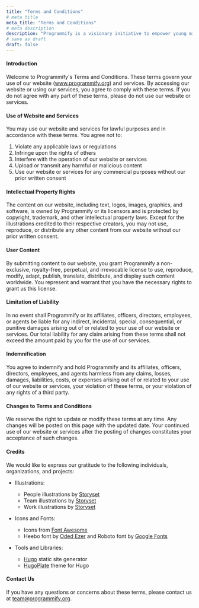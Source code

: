```yaml
---
title: "Terms and Conditions"
# meta title
meta_title: "Terms and Conditions"
# meta description
description: "Programmify is a visionary initiative to empower young minds through comprehensive IT education"
# save as draft
draft: false
---
```


#### Introduction
Welcome to Programmify's Terms and Conditions. These terms govern your use of our website (www.programmify.org) and services. By accessing our website or using our services, you agree to comply with these terms. If you do not agree with any part of these terms, please do not use our website or services.

#### Use of Website and Services
You may use our website and services for lawful purposes and in accordance with these terms. You agree not to:

1. Violate any applicable laws or regulations
2. Infringe upon the rights of others
3. Interfere with the operation of our website or services
4. Upload or transmit any harmful or malicious content
5. Use our website or services for any commercial purposes without our prior written consent

#### Intellectual Property Rights
The content on our website, including text, logos, images, graphics, and software, is owned by Programmify or its licensors and is protected by copyright, trademark, and other intellectual property laws. Except for the illustrations credited to their respective creators, you may not use, reproduce, or distribute any other content from our website without our prior written consent.

#### User Content
By submitting content to our website, you grant Programmify a non-exclusive, royalty-free, perpetual, and irrevocable license to use, reproduce, modify, adapt, publish, translate, distribute, and display such content worldwide. You represent and warrant that you have the necessary rights to grant us this license.

#### Limitation of Liability
In no event shall Programmify or its affiliates, officers, directors, employees, or agents be liable for any indirect, incidental, special, consequential, or punitive damages arising out of or related to your use of our website or services. Our total liability for any claim arising from these terms shall not exceed the amount paid by you for the use of our services.

#### Indemnification
You agree to indemnify and hold Programmify and its affiliates, officers, directors, employees, and agents harmless from any claims, losses, damages, liabilities, costs, or expenses arising out of or related to your use of our website or services, your violation of these terms, or your violation of any rights of a third party.

#### Changes to Terms and Conditions
We reserve the right to update or modify these terms at any time. Any changes will be posted on this page with the updated date. Your continued use of our website or services after the posting of changes constitutes your acceptance of such changes.

#### Credits
We would like to express our gratitude to the following individuals, organizations, and projects:

- Illustrations:
    - People illustrations by [Storyset](https://storyset.com/people)
    - Team illustrations by [Storyset](https://storyset.com/team)
    - Work illustrations by [Storyset](https://storyset.com/work)

- Icons and Fonts:
    - Icons from [Font Awesome](https://fontawesome.com/) 
    - Heebo font by [Oded Ezer](https://github.com/OdedEzer/heebo) and Roboto font by [Google Fonts](https://fonts.google.com/)

- Tools and Libraries:
    - [Hugo](https://gohugo.io/) static site generator
    - [HugoPlate](https://themes.gohugo.io/themes/hugoplate/) theme for Hugo

#### Contact Us
If you have any questions or concerns about these terms, please contact us at team@programmify.org.